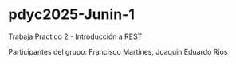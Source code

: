 # pdyc2025-Junin-1
Trabaja Practico 2 - Introducción a REST

Participantes del grupo:
Francisco Martines, Joaquin Eduardo Rios